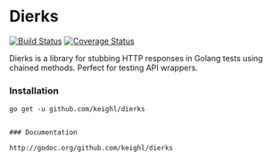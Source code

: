 # Dierks

[![Build Status](https://travis-ci.org/keighl/dierks.png?branch=master)](https://travis-ci.org/keighl/dierks) [![Coverage Status](https://coveralls.io/repos/keighl/dierks/badge.svg)](https://coveralls.io/r/keighl/dierks)

Dierks is a library for stubbing HTTP responses in Golang tests using chained methods. Perfect for testing API wrappers.

### Installation

    go get -u github.com/keighl/dierks

```

### Documentation

http://godoc.org/github.com/keighl/dierks

